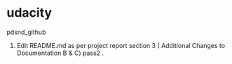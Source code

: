 # udacity
pdsnd_github
1. Edit README.md as per project report section 3 ( Additional Changes to Documentation B & C) pass2 .


